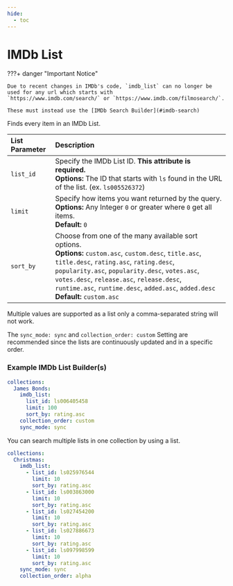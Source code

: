 ```yaml
---
hide:
  - toc
---
```

# IMDb List

???+ danger "Important Notice"

    Due to recent changes in IMDb's code, `imdb_list` can no longer be used for any url which starts with 
    `https://www.imdb.com/search/` or `https://www.imdb.com/filmosearch/`.

    These must instead use the [IMDb Search Builder](#imdb-search)


Finds every item in an IMDb List.

| List Parameter | Description                                                                                                                                                                                                                                                                                                                                   |
|:---------------|:----------------------------------------------------------------------------------------------------------------------------------------------------------------------------------------------------------------------------------------------------------------------------------------------------------------------------------------------|
| `list_id`      | Specify the IMDb List ID. **This attribute is required.**<br>**Options:** The ID that starts with `ls` found in the URL of the list. (ex. `ls005526372`)                                                                                                                                                                                      |
| `limit`        | Specify how items you want returned by the query.<br>**Options:** Any Integer `0` or greater where `0` get all items.<br>**Default:** `0`                                                                                                                                                                                                     |
| `sort_by`      | Choose from one of the many available sort options.<br>**Options:** `custom.asc`, `custom.desc`, `title.asc`, `title.desc`, `rating.asc`, `rating.desc`, `popularity.asc`, `popularity.desc`, `votes.asc`, `votes.desc`, `release.asc`, `release.desc`, `runtime.asc`, `runtime.desc`, `added.asc`, `added.desc`<br>**Default:** `custom.asc` |

Multiple values are supported as a list only a comma-separated string will not work.

The `sync_mode: sync` and `collection_order: custom` Setting are recommended since the lists are continuously updated and in a specific order.

### Example IMDb List Builder(s)

```yaml
collections:
  James Bonds:
    imdb_list: 
      list_id: ls006405458
      limit: 100
      sort_by: rating.asc
    collection_order: custom
    sync_mode: sync
```

You can search multiple lists in one collection by using a list.

```yaml
collections:
  Christmas:
    imdb_list:
      - list_id: ls025976544
        limit: 10
        sort_by: rating.asc
      - list_id: ls003863000
        limit: 10
        sort_by: rating.asc
      - list_id: ls027454200
        limit: 10
        sort_by: rating.asc
      - list_id: ls027886673
        limit: 10
        sort_by: rating.asc
      - list_id: ls097998599
        limit: 10
        sort_by: rating.asc
    sync_mode: sync
    collection_order: alpha
```